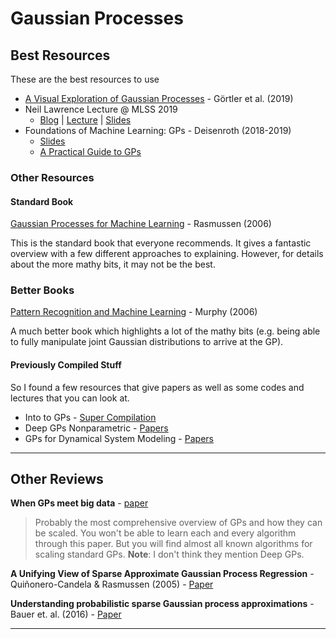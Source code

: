 # Gaussian Processes


## Best Resources

These are the best resources to use

* [A Visual Exploration of Gaussian Processes](https://distill.pub/2019/visual-exploration-gaussian-processes/) - Görtler et al. (2019)
* Neil Lawrence Lecture @ MLSS 2019
    * [Blog](http://inverseprobability.com/talks/notes/gaussian-processes.html) | [Lecture](http://inverseprobability.com/talks/notes/gaussian-processes.html) | [Slides](http://inverseprobability.com/talks/notes/gaussian-processes.html)
* Foundations of Machine Learning: GPs - Deisenroth (2018-2019)
    * [Slides](https://deisenroth.co.uk/teaching/2018-19/foundations-of-machine-learning/lecture_gaussian_processes.pdf) 
    * [A Practical Guide to GPs](https://drafts.distill.pub/gp/)

### Other Resources

#### Standard Book

[Gaussian Processes for Machine Learning](http://www.gaussianprocess.org/gpml/) - Rasmussen (2006)

This is the standard book that everyone recommends. It gives a fantastic overview with a few different approaches to explaining. However, for details about the more mathy bits, it may not be the best.


### Better Books

[Pattern Recognition and Machine Learning](https://www.microsoft.com/en-us/research/publication/pattern-recognition-machine-learning/) - Murphy (2006)

A much better book which highlights a lot of the mathy bits (e.g. being able to fully manipulate joint Gaussian distributions to arrive at the GP).


#### Previously Compiled Stuff

So I found a few resources that give papers as well as some codes and lectures that you can look at.

* Into to GPs - [Super Compilation](https://ebonilla.github.io/gaussianprocesses/)
* Deep GPs Nonparametric - [Papers](https://github.com/otokonoko8/deep-Bayesian-nonparametrics-papers/blob/master/README.md)
* GPs for Dynamical System Modeling - [Papers](http://dsc.ijs.si/jus.kocijan/GPdyn/)

---
## Other Reviews

**When GPs meet big data** - [paper](https://arxiv.org/pdf/1807.01065.pdf)
  > Probably the most comprehensive overview of GPs and how they can be scaled. You won't be able to learn each and every algorithm through this paper. But you will find almost all known algorithms for scaling standard GPs. **Note**: I don't think they mention Deep GPs.


**A Unifying View of Sparse Approximate Gaussian Process Regression** - Quiñonero-Candela & Rasmussen (2005) - [Paper](https://dl.acm.org/citation.cfm?id=1194909)

**Understanding probabilistic sparse Gaussian process approximations** - Bauer et. al. (2016) - [Paper](https://dl.acm.org/citation.cfm?id=3157268)

---



